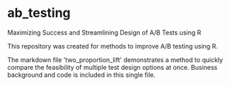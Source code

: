 # ab_testing
Maximizing Success and Streamlining Design of A/B Tests using R

This repository was created for methods to improve A/B testing using R. 

The markdown file 'two_proportion_lift' demonstrates a method to quickly compare the feasibility of multiple test design options at once. Business background and code is included in this single file. 

